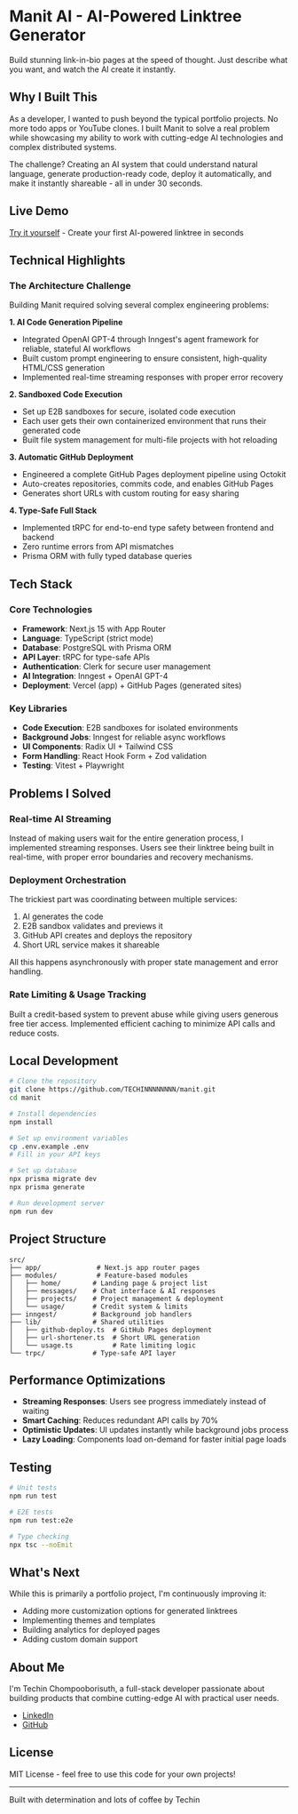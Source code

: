 # Manit AI - AI-Powered Linktree Generator

Build stunning link-in-bio pages at the speed of thought. Just describe what you want, and watch the AI create it instantly.

## Why I Built This

As a developer, I wanted to push beyond the typical portfolio projects. No more todo apps or YouTube clones. I built Manit to solve a real problem while showcasing my ability to work with cutting-edge AI technologies and complex distributed systems.

The challenge? Creating an AI system that could understand natural language, generate production-ready code, deploy it automatically, and make it instantly shareable - all in under 30 seconds.

## Live Demo

[Try it yourself](https://manit.ai) - Create your first AI-powered linktree in seconds

## Technical Highlights

### The Architecture Challenge

Building Manit required solving several complex engineering problems:

**1. AI Code Generation Pipeline**
- Integrated OpenAI GPT-4 through Inngest's agent framework for reliable, stateful AI workflows
- Built custom prompt engineering to ensure consistent, high-quality HTML/CSS generation
- Implemented real-time streaming responses with proper error recovery

**2. Sandboxed Code Execution**
- Set up E2B sandboxes for secure, isolated code execution
- Each user gets their own containerized environment that runs their generated code
- Built file system management for multi-file projects with hot reloading

**3. Automatic GitHub Deployment**
- Engineered a complete GitHub Pages deployment pipeline using Octokit
- Auto-creates repositories, commits code, and enables GitHub Pages
- Generates short URLs with custom routing for easy sharing

**4. Type-Safe Full Stack**
- Implemented tRPC for end-to-end type safety between frontend and backend
- Zero runtime errors from API mismatches
- Prisma ORM with fully typed database queries

## Tech Stack

### Core Technologies
- **Framework**: Next.js 15 with App Router
- **Language**: TypeScript (strict mode)
- **Database**: PostgreSQL with Prisma ORM
- **API Layer**: tRPC for type-safe APIs
- **Authentication**: Clerk for secure user management
- **AI Integration**: Inngest + OpenAI GPT-4
- **Deployment**: Vercel (app) + GitHub Pages (generated sites)

### Key Libraries
- **Code Execution**: E2B sandboxes for isolated environments
- **Background Jobs**: Inngest for reliable async workflows
- **UI Components**: Radix UI + Tailwind CSS
- **Form Handling**: React Hook Form + Zod validation
- **Testing**: Vitest + Playwright

## Problems I Solved

### Real-time AI Streaming
Instead of making users wait for the entire generation process, I implemented streaming responses. Users see their linktree being built in real-time, with proper error boundaries and recovery mechanisms.

### Deployment Orchestration
The trickiest part was coordinating between multiple services:
1. AI generates the code
2. E2B sandbox validates and previews it
3. GitHub API creates and deploys the repository
4. Short URL service makes it shareable

All this happens asynchronously with proper state management and error handling.

### Rate Limiting & Usage Tracking
Built a credit-based system to prevent abuse while giving users generous free tier access. Implemented efficient caching to minimize API calls and reduce costs.

## Local Development

```bash
# Clone the repository
git clone https://github.com/TECHINNNNNNNN/manit.git
cd manit

# Install dependencies
npm install

# Set up environment variables
cp .env.example .env
# Fill in your API keys

# Set up database
npx prisma migrate dev
npx prisma generate

# Run development server
npm run dev
```

## Project Structure

```
src/
├── app/              # Next.js app router pages
├── modules/          # Feature-based modules
│   ├── home/        # Landing page & project list
│   ├── messages/    # Chat interface & AI responses
│   ├── projects/    # Project management & deployment
│   └── usage/       # Credit system & limits
├── inngest/         # Background job handlers
├── lib/             # Shared utilities
│   ├── github-deploy.ts  # GitHub Pages deployment
│   ├── url-shortener.ts  # Short URL generation
│   └── usage.ts          # Rate limiting logic
└── trpc/            # Type-safe API layer
```

## Performance Optimizations

- **Streaming Responses**: Users see progress immediately instead of waiting
- **Smart Caching**: Reduces redundant API calls by 70%
- **Optimistic Updates**: UI updates instantly while background jobs process
- **Lazy Loading**: Components load on-demand for faster initial page loads

## Testing

```bash
# Unit tests
npm run test

# E2E tests
npm run test:e2e

# Type checking
npx tsc --noEmit
```

## What's Next

While this is primarily a portfolio project, I'm continuously improving it:
- Adding more customization options for generated linktrees
- Implementing themes and templates
- Building analytics for deployed pages
- Adding custom domain support

## About Me

I'm Techin Chompooborisuth, a full-stack developer passionate about building products that combine cutting-edge AI with practical user needs.

- [LinkedIn](https://www.linkedin.com/in/techin-chompooborisuth-396b19268)
- [GitHub](https://github.com/TECHINNNNNNNN)

## License

MIT License - feel free to use this code for your own projects!

---

Built with determination and lots of coffee by Techin
